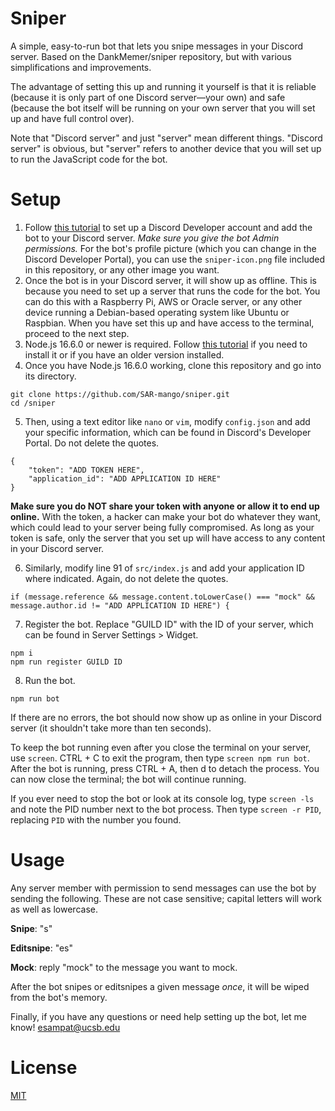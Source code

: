 # Sniper
A simple, easy-to-run bot that lets you snipe messages in your Discord server. Based on the DankMemer/sniper repository, but with various simplifications and improvements.

The advantage of setting this up and running it yourself is that it is reliable (because it is only part of one Discord server—your own) and safe (because the bot itself will be running on your own server that you will set up and have full control over).

Note that "Discord server" and just "server" mean different things. "Discord server" is obvious, but "server" refers to another device that you will set up to run the JavaScript code for the bot.

# Setup
1. Follow [this tutorial](https://discordpy.readthedocs.io/en/stable/discord.html) to set up a Discord Developer account and add the bot to your Discord server. *Make sure you give the bot Admin permissions.* For the bot's profile picture (which you can change in the Discord Developer Portal), you can use the ``sniper-icon.png`` file included in this repository, or any other image you want.
2. Once the bot is in your Discord server, it will show up as offline. This is because you need to set up a server that runs the code for the bot. You can do this with a Raspberry Pi, AWS or Oracle server, or any other device running a Debian-based operating system like Ubuntu or Raspbian. When you have set this up and have access to the terminal, proceed to the next step.
3. Node.js 16.6.0 or newer is required. Follow [this tutorial](https://lindevs.com/install-node-js-and-npm-on-raspberry-pi/) if you need to install it or if you have an older version installed.
4. Once you have Node.js 16.6.0 working, clone this repository and go into its directory.

```
git clone https://github.com/SAR-mango/sniper.git
cd /sniper
```

5. Then, using a text editor like ``nano`` or ``vim``, modify ``config.json`` and add your specific information, which can be found in Discord's Developer Portal. Do not delete the quotes.

```
{
	"token": "ADD TOKEN HERE",
	"application_id": "ADD APPLICATION ID HERE"
}
```

**Make sure you do NOT share your token with anyone or allow it to end up online.** With the token, a hacker can make your bot do whatever they want, which could lead to your server being fully compromised. As long as your token is safe, only the server that you set up will have access to any content in your Discord server.

6. Similarly, modify line 91 of ``src/index.js`` and add your application ID where indicated. Again, do not delete the quotes.

```
if (message.reference && message.content.toLowerCase() === "mock" && message.author.id != "ADD APPLICATION ID HERE") {
```

7. Register the bot. Replace "GUILD ID" with the ID of your server, which can be found in Server Settings > Widget.

```
npm i
npm run register GUILD ID
```

8. Run the bot.

``npm run bot``

If there are no errors, the bot should now show up as online in your Discord server (it shouldn't take more than ten seconds).

To keep the bot running even after you close the terminal on your server, use ``screen``. CTRL + C to exit the program, then type ``screen npm run bot``. After the bot is running, press CTRL + A, then d to detach the process. You can now close the terminal; the bot will continue running.

If you ever need to stop the bot or look at its console log, type ``screen -ls`` and note the PID number next to the bot process. Then type ``screen -r PID``, replacing ``PID`` with the number you found.

# Usage
Any server member with permission to send messages can use the bot by sending the following. These are not case sensitive; capital letters will work as well as lowercase.

**Snipe**: "s"

**Editsnipe**: "es"

**Mock**: reply "mock" to the message you want to mock.

After the bot snipes or editsnipes a given message *once*, it will be wiped from the bot's memory.

Finally, if you have any questions or need help setting up the bot, let me know! esampat@ucsb.edu

# License
[MIT](https://tldrlegal.com/license/mit-license)
